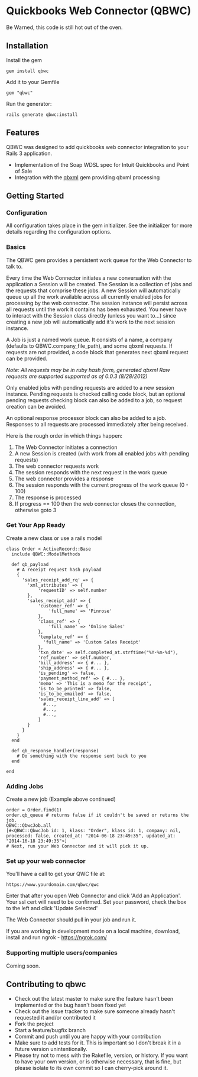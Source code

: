 # Quickbooks Web Connector (QBWC)

Be Warned, this code is still hot out of the oven. 

## Installation

Install the gem

  `gem install qbwc`

Add it to your Gemfile

  `gem "qbwc"`

Run the generator:

  `rails generate qbwc:install`

## Features

QBWC was designed to add quickbooks web connector integration to your Rails 3 application. 

* Implementation of the Soap WDSL spec for Intuit Quickbooks and Point of Sale
* Integration with the [qbxml](https://github.com/pinrose/qbxml) gem providing qbxml processing

## Getting Started

### Configuration

All configuration takes place in the gem initializer. See the initializer for more details regarding the configuration options.

### Basics

The QBWC gem provides a persistent work queue for the Web Connector to talk to.

Every time the Web Connector initiates a new conversation with the application a
Session will be created. The Session is a collection of jobs and the requests
that comprise these jobs. A new Session will automatically queue up all the work
available across all currently enabled jobs for processing by the web connector.
The session instance will persist across all requests until the work it contains
has been exhausted. You never have to interact with the Session class directly
(unless you want to...) since creating a new job will automatically add it's
work to the next session instance.

A Job is just a named work queue. It consists of a name, a company (defaults to QBWC.company_file_path), and some qbxml requests. If requests are not provided, a code block that generates next qbxml request can be provided.

*Note: All requests may be in ruby hash form, generated qbxml
Raw requests are supported supported as of 0.0.3 (8/28/2012)*

Only enabled jobs with pending requests are added to a new session instance. Pending requests is checked calling code block, but an optional pending requests checking block can also be added to a job, so request creation can be avoided.

An optional response processor block can also be added to a job. Responses to
all requests are processed immediately after being received.

Here is the rough order in which things happen:

  1. The Web Connector initiates a connection
  2. A new Session is created (with work from all enabled jobs with pending requests)
  3. The web connector requests work
  4. The session responds with the next request in the work queue
  5. The web connector provides a response
  6. The session responds with the current progress of the work queue (0 - 100)
  6. The response is processed
  7. If progress == 100 then the web connector closes the connection, otherwise goto 3

### Get Your App Ready

Create a new class or use a rails model

    class Order < ActiveRecord::Base
      include QBWC::ModelMethods
      
      def qb_payload
        # A receipt request hash payload
        {
          'sales_receipt_add_rq' => {
            'xml_attributes' => {
                'requestID' => self.number
            },
            'sales_receipt_add' => {
                'customer_ref' => {
                    'full_name' => 'Pinrose'
                },
                'class_ref' => {
                    'full_name' => 'Online Sales'
                },
                'template_ref' => {
                  'full_name' => 'Custom Sales Receipt'
                },
                'txn_date' => self.completed_at.strftime("%Y-%m-%d"),
                'ref_number' => self.number,
                'bill_address' => { #... },
                'ship_address' => { #... },
                'is_pending' => false,
                'payment_method_ref' => { #... },
                'memo' => 'This is a memo for the receipt',
                'is_to_be_printed' => false,
                'is_to_be_emailed' => false,
                'sales_receipt_line_add' => [
                  #...,
                  #...,
                  #...,
                ]
            }
          }
        }
      end
      
      def qb_response_handler(response)
        # Do something with the response sent back to you
      end

    end

### Adding Jobs

Create a new job (Example above continued)

    order = Order.find(1)
    order.qb_queue # returns false if it couldn't be saved or returns the job.
    QBWC::QbwcJob.all
    [#<QBWC::QbwcJob id: 1, klass: "Order", klass_id: 1, company: nil, processed: false, created_at: "2014-06-18 23:49:35", updated_at: "2014-16-18 23:49:35">]
    # Next, run your Web Connector and it will pick it up.
    
### Set up your web connector

You'll have a call to get your QWC file at:

    https://www.yourdomain.com/qbwc/qwc
    
Enter that after you open Web Connector and click 'Add an Application'. Your ssl cert will need to be confirmed. Set your password, check the box to the left and click 'Update Selected'

The Web Connector should pull in your job and run it.

If you are working in development mode on a local machine, download, install and run ngrok - https://ngrok.com/
    
### Supporting multiple users/companies

Coming soon.

## Contributing to qbwc
 
* Check out the latest master to make sure the feature hasn't been implemented or the bug hasn't been fixed yet
* Check out the issue tracker to make sure someone already hasn't requested it and/or contributed it
* Fork the project
* Start a feature/bugfix branch
* Commit and push until you are happy with your contribution
* Make sure to add tests for it. This is important so I don't break it in a future version unintentionally.
* Please try not to mess with the Rakefile, version, or history. If you want to have your own version, or is otherwise necessary, that is fine, but please isolate to its own commit so I can cherry-pick around it.
